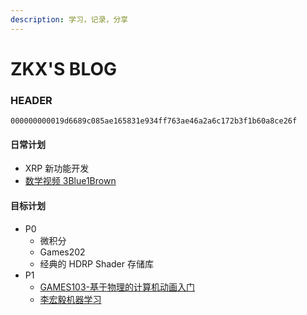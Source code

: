```yaml
---
description: 学习，记录，分享
---
```


# ZKX'S BLOG

### HEADER

`000000000019d6689c085ae165831e934ff763ae46a2a6c172b3f1b60a8ce26f`

#### 日常计划

- XRP 新功能开发
- [数学视频 3Blue1Brown](https://space.bilibili.com/88461692/)

#### 目标计划

- P0
  - 微积分
  - Games202
  - 经典的 HDRP Shader 存储库
- P1
  - [GAMES103-基于物理的计算机动画入门](https://www.bilibili.com/video/BV12Q4y1S73g)
  - [李宏毅机器学习](https://www.bilibili.com/video/BV1JE411g7XF)